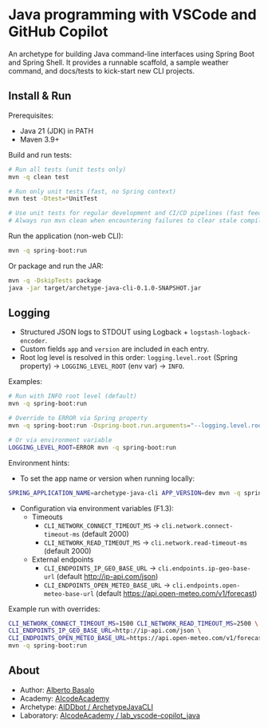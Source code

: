 # Java programming with VSCode and GitHub Copilot

An archetype for building Java command-line interfaces using Spring Boot and Spring Shell. It provides a runnable scaffold, a sample weather command, and docs/tests to kick-start new CLI projects.

## Install & Run

Prerequisites:

- Java 21 (JDK) in PATH
- Maven 3.9+

Build and run tests:

```bash
# Run all tests (unit tests only)
mvn -q clean test

# Run only unit tests (fast, no Spring context)
mvn test -Dtest=*UnitTest

# Use unit tests for regular development and CI/CD pipelines (fast feedback)
# Always run mvn clean when encountering failures to clear stale compiled classes

```

Run the application (non-web CLI):

```bash
mvn -q spring-boot:run
```

Or package and run the JAR:

```bash
mvn -q -DskipTests package
java -jar target/archetype-java-cli-0.1.0-SNAPSHOT.jar
```

## Logging

- Structured JSON logs to STDOUT using Logback + `logstash-logback-encoder`.
- Custom fields `app` and `version` are included in each entry.
- Root log level is resolved in this order: `logging.level.root` (Spring property) → `LOGGING_LEVEL_ROOT` (env var) → `INFO`.

Examples:

```bash
# Run with INFO root level (default)
mvn -q spring-boot:run

# Override to ERROR via Spring property
mvn -q spring-boot:run -Dspring-boot.run.arguments="--logging.level.root=ERROR"

# Or via environment variable
LOGGING_LEVEL_ROOT=ERROR mvn -q spring-boot:run
```

Environment hints:

- To set the app name or version when running locally:

```bash
SPRING_APPLICATION_NAME=archetype-java-cli APP_VERSION=dev mvn -q spring-boot:run
```

- Configuration via environment variables (F1.3):
  - Timeouts
    - `CLI_NETWORK_CONNECT_TIMEOUT_MS` → `cli.network.connect-timeout-ms` (default 2000)
    - `CLI_NETWORK_READ_TIMEOUT_MS` → `cli.network.read-timeout-ms` (default 2000)
  - External endpoints
    - `CLI_ENDPOINTS_IP_GEO_BASE_URL` → `cli.endpoints.ip-geo-base-url` (default http://ip-api.com/json)
    - `CLI_ENDPOINTS_OPEN_METEO_BASE_URL` → `cli.endpoints.open-meteo-base-url` (default https://api.open-meteo.com/v1/forecast)

Example run with overrides:

```bash
CLI_NETWORK_CONNECT_TIMEOUT_MS=1500 CLI_NETWORK_READ_TIMEOUT_MS=2500 \
CLI_ENDPOINTS_IP_GEO_BASE_URL=http://ip-api.com/json \
CLI_ENDPOINTS_OPEN_METEO_BASE_URL=https://api.open-meteo.com/v1/forecast \
mvn -q spring-boot:run
```


## About

- Author: [Alberto Basalo](https://albertobasalo.dev)
- Academy: [AIcodeAcademy](https://aicode.academy)
- Archetype:  [AIDDbot / ArchetypeJavaCLI](https://github.com/AIDDbot/ArchetypeJavaCLI)
- Laboratory: [AIcodeAcademy / lab_vscode-copilot_java](https://github.com/AIcodeAcademy/lab_vscode-copilot_java)